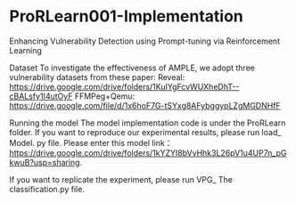 # ProRLearn001-Implementation
Enhancing Vulnerability Detection using Prompt-tuning via Reinforcement Learning

Dataset
To investigate the effectiveness of AMPLE, we adopt three vulnerability datasets from these paper:
Reveal: https://drive.google.com/drive/folders/1KuIYgFcvWUXheDhT--cBALsfy1I4utOyF
FFMPeg+Qemu: https://drive.google.com/file/d/1x6hoF7G-tSYxg8AFybggypLZgMGDNHfF

Running the model
The model implementation code is under the ProRLearn folder. 
If you want to reproduce our experimental results, please run load_ Model. py file.
Please enter this model link：https://drive.google.com/drive/folders/1kYZYI8bVvHhk3L26pV1u4UP7n_pGkwuB?usp=sharing.

If you want to replicate the experiment, please run VPG_ The classification.py file.
